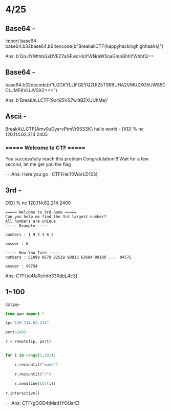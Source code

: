 # 4/25
## Base64 -
 import base64
 base64.b32base64.b64encode(b"BreakallCTF{happyhackinghighhaaha}")
 
Ans: b'QnJlYWthbGxDVEZ7aGFwcHloYWNraW5naGlnaGhhYWhhfQ==


 
## Base64 -
  base64.b32decode(b"IJZGKYLLIFGEYQ2UIZ5TS6BUHA2VMUZXO5UWS5CCLJMFKVLIJVSX2===")
  
Ans: b'BreakALLCTF{9x485VS7wiitBZXUUhMe}'



## Ascii -
BreakALLCTF{Amv0uDyervPtmVr9SSSK}
hello world -
[XD] % nc 120.114.62.214 2405
### ===== Welcome to CTF =====
You successfully reach this problem
Congratulation!!!
Wait for a few second, let me get you the flag

---Ans: Here you go : CTF{Hel10WorLD123}


## 3rd -

[XD] % nc 120.114.62.214 2400
```
===== Welcome to 3rd Game =====
Can you help me find the 3rd largest number?
All numbers are unique
----- Example -----

numbers : 1 9 7 3 6 2

answer : 6

----- Now You Turn -----
numbers : 51099 8679 82518 98813 63684 89100 ...  94575

answer : 99754
```
Ans: CTF{yoUaReInth33RdpL4c3}


## 1~100

cat.py-
```python
from pwn import *

ip="120.114.62.214"

port=2403

r = remote(ip, port)


for i in range(1,101):

	r.recvuntil("wave")
	
	r.recvuntil("?")
	
	r.sendline(str(i))
	
r.interactive()

```
---Ans: CTF{gOOD4tMatHYOUarE}



